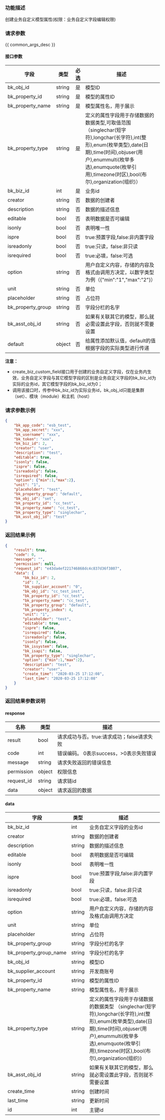 ### 功能描述

创建业务自定义模型属性(权限：业务自定义字段编辑权限)

### 请求参数

{{ common_args_desc }}

#### 接口参数

| 字段                  |  类型      | 必选   | 描述                                                                                                                        |
|-----------------------|------------|--------|---------------------------------------------------------------------------------------------------------------------------|
| bk_obj_id             | string     | 是     | 模型ID                                                                                                                      |
| bk_property_id        | string     | 是     | 模型的属性ID                                                                                                                   |
| bk_property_name      | string     | 是     | 模型属性名，用于展示                                                                                                                |
| bk_property_type      | string     | 是     | 定义的属性字段用于存储数据的数据类型,可取值范围（singlechar(短字符),longchar(长字符),int(整形),enum(枚举类型),date(日期),time(时间),objuser(用户),enummulti(枚举多选),enumquote(枚举引用),timezone(时区),bool(布尔),organization(组织)） |
| bk_biz_id             | int        | 是     | 业务id                                                                                                                      |
| creator               | string     | 否     | 数据的创建者                                                                                                                    |
| description           | string     | 否     | 数据的描述信息                                                                                                                   |
| editable              | bool       | 否     | 表明数据是否可编辑                                                                                                                 |
| isonly                | bool       | 否     | 表明唯一性                                                                                                                     |
| ispre                 | bool       | 否     | true:预置字段,false:非内置字段                                                                                                     |
| isreadonly            | bool       | 否     | true:只读，false:非只读                                                                                                         |
| isrequired            | bool       | 否     | true:必填，false:可选                                                                                                          |
| option                | string     | 否     | 用户自定义内容，存储的内容及格式由调用方决定，以数字类型为例（{"min":"1","max":"2"}）                                                                     |
| unit                  | string     | 否     | 单位                                                                                                                        |
| placeholder           | string     | 否     | 占位符                                                                                                                       |
| bk_property_group     | string     | 否     | 字段分栏的名字                                                                                                                   |
| bk_asst_obj_id        | string     | 否     | 如果有关联其它的模型，那么就必需设置此字段，否则就不需要设置                                                                                            |
| default           | object | 否   | 给属性添加默认值，default的值根据字段的实际类型进行传递                                                                                           |

**注意：**
- create_biz_custom_field接口用于创建的业务自定义字段，仅在业务内生效，业务自定义字段与其它模型字段的区别是业务自定义字段的bk_biz_id为实际的业务id，其它模型字段的bk_biz_id为0；
- 调用该接口时，传参中bk_biz_id为实际业务id，bk_obj_id只能是集群（set）、模块（module）和主机（host）

### 请求参数示例

```json
{
    "bk_app_code": "esb_test",
    "bk_app_secret": "xxx",
    "bk_username": "xxx",
    "bk_token": "xxx",
    "bk_biz_id": 2,
    "creator": "user",
    "description": "test",
    "editable": true,
    "isonly": false,
    "ispre": false,
    "isreadonly": false,
    "isrequired": false,
    "option": {"min":1,"max":2},
    "unit": "1",
    "placeholder": "test",
    "bk_property_group": "default",
    "bk_obj_id": "set",
    "bk_property_id": "cc_test",
    "bk_property_name": "cc_test",
    "bk_property_type": "singlechar",
    "bk_asst_obj_id": "test"
}
```


### 返回结果示例

```json
{
    "result": true,
    "code": 0,
    "message": "",
    "permission": null,
    "request_id": "e43da4ef221746868dc4c837d36f3807",
	"data": {
		"bk_biz_id": 2,
		"id": 7,
		"bk_supplier_account": "0",
		"bk_obj_id": "cc_test_inst",
		"bk_property_id": "cc_test",
		"bk_property_name": "cc_test",
		"bk_property_group": "default",
		"bk_property_index": 4,
		"unit": "1",
		"placeholder": "test",
		"editable": true,
		"ispre": false,
		"isrequired": false,
		"isreadonly": false,
		"isonly": false,
		"bk_issystem": false,
		"bk_isapi": false,
		"bk_property_type": "singlechar",
		"option": {"min":1,"max":2},
		"description": "test",
		"creator": "user",
		"create_time": "2020-03-25 17:12:08",
		"last_time": "2020-03-25 17:12:08"
	}
}
```

### 返回结果参数说明
#### response

| 名称    | 类型   | 描述                                    |
| ------- | ------ | ------------------------------------- |
| result  | bool   | 请求成功与否。true:请求成功；false请求失败 |
| code    | int    | 错误编码。 0表示success，>0表示失败错误    |
| message | string | 请求失败返回的错误信息                    |
| permission    | object | 权限信息    |
| request_id    | string | 请求链id    |
| data    | object | 请求返回的数据                           |

#### data

| 字段                | 类型         | 描述                                                       |
|---------------------|--------------|------------------------------------------------------------|
| bk_biz_id           | int          | 业务自定义字段的业务id                                       |
| creator             | string       | 数据的创建者                                               |
| description         | string       | 数据的描述信息                                             |
| editable            | bool         | 表明数据是否可编辑                                         |
| isonly              | bool         | 表明唯一性                                                 |
| ispre               | bool         | true:预置字段,false:非内置字段                             |
| isreadonly          | bool         | true:只读，false:非只读                                    |
| isrequired          | bool         | true:必填，false:可选                                      |
| option              | string       | 用户自定义内容，存储的内容及格式由调用方决定               |
| unit                | string       | 单位                                                       |
| placeholder         | string       | 占位符                                                     |
| bk_property_group   | string       | 字段分栏的名字                                             |
| bk_property_group_name | string    | 字段分栏的名字 |
| bk_obj_id           | string       | 模型ID                                                     |
| bk_supplier_account | string       | 开发商账号                                                 |
| bk_property_id      | string       | 模型的属性ID                                               |
| bk_property_name    | string       | 模型属性名，用于展示                                       |
| bk_property_type    | string       | 定义的属性字段用于存储数据的数据类型 （singlechar(短字符),longchar(长字符),int(整形),enum(枚举类型),date(日期),time(时间),objuser(用户),enummulti(枚举多选),enumquote(枚举引用),timezone(时区),bool(布尔),organization(组织))|
| bk_asst_obj_id      | string       | 如果有关联其它的模型，那么就必需设置此字段，否则就不需要设置|
| create_time         | string | 创建时间     |
| last_time           | string | 更新时间     |
| id| int | 主键id |
